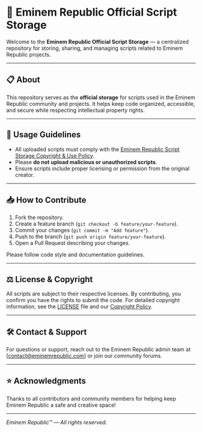 # 🎤 Eminem Republic Official Script Storage

Welcome to the **Eminem Republic Official Script Storage** — a centralized repository for storing, sharing, and managing scripts related to Eminem Republic projects.

---

## 📋 About

This repository serves as the **official storage** for scripts used in the Eminem Republic community and projects. It helps keep code organized, accessible, and secure while respecting intellectual property rights.

---

## 🚦 Usage Guidelines

- All uploaded scripts must comply with the [Eminem Republic Script Storage Copyright & Use Policy](https://docs.google.com/document/d/13DfVA-Rmjgd43twejpg1AKUVPVOPBgmFWmmLKxoLgGs/edit?tab=t.0).  
- Please **do not upload malicious or unauthorized scripts**.  
- Ensure scripts include proper licensing or permission from the original creator.

---

## 📥 How to Contribute

1. Fork the repository.  
2. Create a feature branch (`git checkout -b feature/your-feature`).  
3. Commit your changes (`git commit -m "Add feature"`).  
4. Push to the branch (`git push origin feature/your-feature`).  
5. Open a Pull Request describing your changes.

Please follow code style and documentation guidelines.

---

## ⚖️ License & Copyright

All scripts are subject to their respective licenses. By contributing, you confirm you have the rights to submit the code. For detailed copyright information, see the [LICENSE](LICENSE) file and our [Copyright Policy](link-to-your-policy).

---

## 🛠️ Contact & Support

For questions or support, reach out to the Eminem Republic admin team at [contact@eminemrepublic.com] or join our community forums.

---

## ⭐ Acknowledgments

Thanks to all contributors and community members for helping keep Eminem Republic a safe and creative space!

---

*Eminem Republic™ — All rights reserved.*

